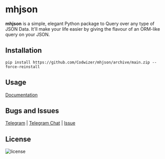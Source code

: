 # mhjson

**mhjson** is a simple, elegant Python package to Query over any type of JSON Data. It'll make your life easier by giving the flavour of an ORM-like query on your JSON.

## Installation

```
pip install https://github.com/Codwizer/mhjson/archive/main.zip --force-reinstall
```

## Usage

[Documentation](https://codwizer.is-a.dev/mhjson/)

## Bugs and Issues

[Telegram](https://t.me/dev_codwiz) | [Telegram Chat](https://t.me/+9F8Nfbzh_7U2ZDRi) | [Issue](https://github/CodWize/mhjson/Issue)

## License

![license](https://licenseit.ru/wiki/images/d/dd/Gplv3-127x51-logo.png)
